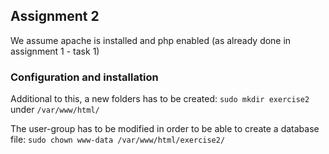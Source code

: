 ## Assignment 2

We assume apache is installed and php enabled (as already done in assignment 1 - task 1)

### Configuration and installation
Additional to this, a new folders has to be created:
`sudo mkdir exercise2` under `/var/www/html/`

The user-group has to be modified in order to be able to create a database file:
`sudo chown www-data /var/www/html/exercise2/`

### 

